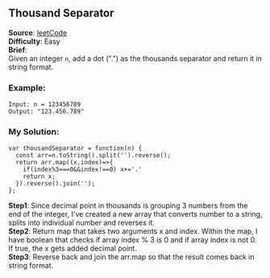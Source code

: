 ## Thousand Separator

**Source**: [leetCode](https://leetcode.com/problems/thousand-separator/)  
**Difficulty**: Easy   
**Brief**:  
Given an integer ```n```, add a dot (".") as the thousands separator and return it in string format.  


### Example:
```
Input: n = 123456789
Output: "123.456.789"
```


### My Solution:
```
var thousandSeparator = function(n) {
  const arr=n.toString().split('').reverse();
  return arr.map((x,index)=>{
    if(index%3===0&&index!==0) x+='.'
    return x;
  }).reverse().join('');
};
```
**Step1**: Since decimal point in thousands is grouping 3 numbers from the end of the integer, I've created a new array that converts number to a string, splits into individual number and reverses it.    
**Step2**:  Return map that takes two arguments x and index. Within the map, I have boolean that checks if array index % 3 is 0 and if array index is not 0. If true, the x gets added decimal point.  
**Step3**: Reverse back and join the arr.map so that the result comes back in string format.  
